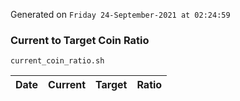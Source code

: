 Generated on `Friday 24-September-2021 at 02:24:59`

### Current to Target Coin Ratio
`current_coin_ratio.sh`

Date|Current|Target|Ratio
---|---|---|---
